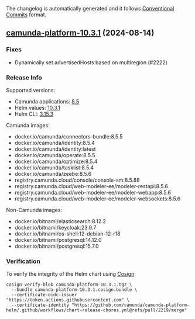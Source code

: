 The changelog is automatically generated and it follows [Conventional Commits](https://www.conventionalcommits.org/en/v1.0.0/) format.

## [camunda-platform-10.3.1](https://github.com/camunda/camunda-platform-helm/releases/tag/camunda-platform-10.3.1) (2024-08-14)

### Fixes

- Dynamically set advertisedHosts based on multiregion (#2222)

<!-- generated by git-cliff -->
### Release Info

Supported versions:

- Camunda applications: [8.5](https://github.com/camunda/camunda-platform/releases?q=tag%3A8.5&expanded=true)
- Helm values: [10.3.1](https://artifacthub.io/packages/helm/camunda/camunda-platform/10.3.1#parameters)
- Helm CLI: [3.15.3](https://github.com/helm/helm/releases/tag/v3.15.3)

Camunda images:

- docker.io/camunda/connectors-bundle:8.5.5
- docker.io/camunda/identity:8.5.4
- docker.io/camunda/identity:latest
- docker.io/camunda/operate:8.5.5
- docker.io/camunda/optimize:8.5.4
- docker.io/camunda/tasklist:8.5.4
- docker.io/camunda/zeebe:8.5.6
- registry.camunda.cloud/console/console-sm:8.5.88
- registry.camunda.cloud/web-modeler-ee/modeler-restapi:8.5.6
- registry.camunda.cloud/web-modeler-ee/modeler-webapp:8.5.6
- registry.camunda.cloud/web-modeler-ee/modeler-websockets:8.5.6

Non-Camunda images:

- docker.io/bitnami/elasticsearch:8.12.2
- docker.io/bitnami/keycloak:23.0.7
- docker.io/bitnami/os-shell:12-debian-12-r18
- docker.io/bitnami/postgresql:14.12.0
- docker.io/bitnami/postgresql:15.7.0

### Verification

To verify the integrity of the Helm chart using [Cosign](https://docs.sigstore.dev/signing/quickstart/):

```shell
cosign verify-blob camunda-platform-10.3.1.tgz \
  --bundle camunda-platform-10.3.1.cosign.bundle \
  --certificate-oidc-issuer "https://token.actions.githubusercontent.com" \
  --certificate-identity "https://github.com/camunda/camunda-platform-helm/.github/workflows/chart-release-chores.yml@refs/pull/2219/merge"
```
